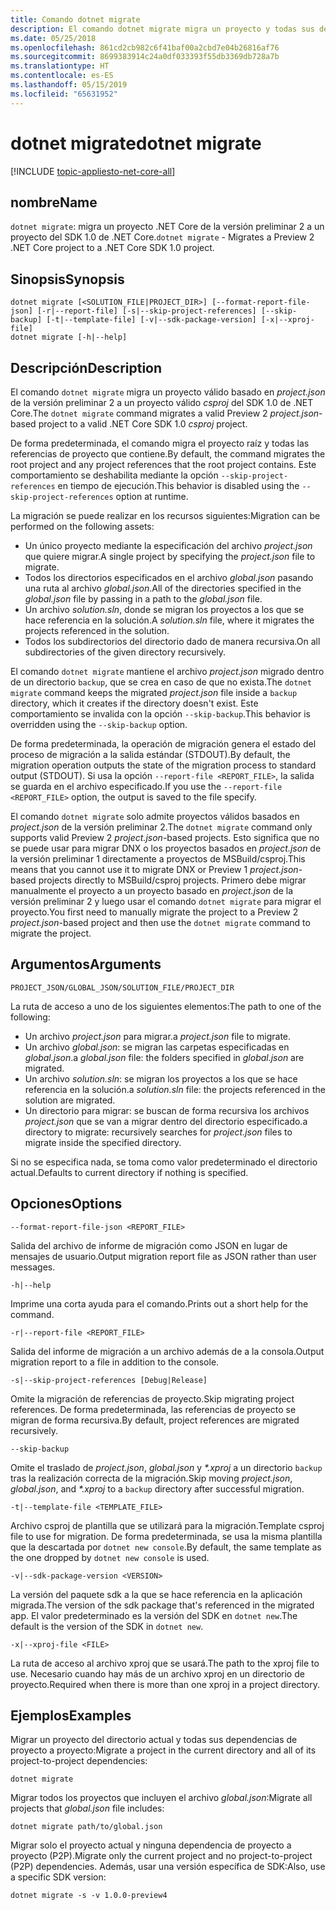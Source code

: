 ```yaml
---
title: Comando dotnet migrate
description: El comando dotnet migrate migra un proyecto y todas sus dependencias.
ms.date: 05/25/2018
ms.openlocfilehash: 861cd2cb982c6f41baf00a2cbd7e04b26816af76
ms.sourcegitcommit: 8699383914c24a0df033393f55db3369db728a7b
ms.translationtype: HT
ms.contentlocale: es-ES
ms.lasthandoff: 05/15/2019
ms.locfileid: "65631952"
---
```

# <a name="dotnet-migrate"></a><span data-ttu-id="f176c-103">dotnet migrate</span><span class="sxs-lookup"><span data-stu-id="f176c-103">dotnet migrate</span></span>

[!INCLUDE [topic-appliesto-net-core-all](../../../includes/topic-appliesto-net-core-all.md)]

## <a name="name"></a><span data-ttu-id="f176c-104">nombre</span><span class="sxs-lookup"><span data-stu-id="f176c-104">Name</span></span>

<span data-ttu-id="f176c-105">`dotnet migrate`: migra un proyecto .NET Core de la versión preliminar 2 a un proyecto del SDK 1.0 de .NET Core.</span><span class="sxs-lookup"><span data-stu-id="f176c-105">`dotnet migrate` - Migrates a Preview 2 .NET Core project to a .NET Core SDK 1.0 project.</span></span>

## <a name="synopsis"></a><span data-ttu-id="f176c-106">Sinopsis</span><span class="sxs-lookup"><span data-stu-id="f176c-106">Synopsis</span></span>

```
dotnet migrate [<SOLUTION_FILE|PROJECT_DIR>] [--format-report-file-json] [-r|--report-file] [-s|--skip-project-references] [--skip-backup] [-t|--template-file] [-v|--sdk-package-version] [-x|--xproj-file]
dotnet migrate [-h|--help]
```

## <a name="description"></a><span data-ttu-id="f176c-107">Descripción</span><span class="sxs-lookup"><span data-stu-id="f176c-107">Description</span></span>

<span data-ttu-id="f176c-108">El comando `dotnet migrate` migra un proyecto válido basado en *project.json* de la versión preliminar 2 a un proyecto válido *csproj* del SDK 1.0 de .NET Core.</span><span class="sxs-lookup"><span data-stu-id="f176c-108">The `dotnet migrate` command migrates a valid Preview 2 *project.json*-based project to a valid .NET Core SDK 1.0 *csproj* project.</span></span>

<span data-ttu-id="f176c-109">De forma predeterminada, el comando migra el proyecto raíz y todas las referencias de proyecto que contiene.</span><span class="sxs-lookup"><span data-stu-id="f176c-109">By default, the command migrates the root project and any project references that the root project contains.</span></span> <span data-ttu-id="f176c-110">Este comportamiento se deshabilita mediante la opción `--skip-project-references` en tiempo de ejecución.</span><span class="sxs-lookup"><span data-stu-id="f176c-110">This behavior is disabled using the `--skip-project-references` option at runtime.</span></span>

<span data-ttu-id="f176c-111">La migración se puede realizar en los recursos siguientes:</span><span class="sxs-lookup"><span data-stu-id="f176c-111">Migration can be performed on the following assets:</span></span>

* <span data-ttu-id="f176c-112">Un único proyecto mediante la especificación del archivo *project.json* que quiere migrar.</span><span class="sxs-lookup"><span data-stu-id="f176c-112">A single project by specifying the *project.json* file to migrate.</span></span>
* <span data-ttu-id="f176c-113">Todos los directorios especificados en el archivo *global.json* pasando una ruta al archivo *global.json*.</span><span class="sxs-lookup"><span data-stu-id="f176c-113">All of the directories specified in the *global.json* file by passing in a path to the *global.json* file.</span></span>
* <span data-ttu-id="f176c-114">Un archivo *solution.sln*, donde se migran los proyectos a los que se hace referencia en la solución.</span><span class="sxs-lookup"><span data-stu-id="f176c-114">A *solution.sln* file, where it migrates the projects referenced in the solution.</span></span>
* <span data-ttu-id="f176c-115">Todos los subdirectorios del directorio dado de manera recursiva.</span><span class="sxs-lookup"><span data-stu-id="f176c-115">On all subdirectories of the given directory recursively.</span></span>

<span data-ttu-id="f176c-116">El comando `dotnet migrate` mantiene el archivo *project.json* migrado dentro de un directorio `backup`, que se crea en caso de que no exista.</span><span class="sxs-lookup"><span data-stu-id="f176c-116">The `dotnet migrate` command keeps the migrated *project.json* file inside a `backup` directory, which it creates if the directory doesn't exist.</span></span> <span data-ttu-id="f176c-117">Este comportamiento se invalida con la opción `--skip-backup`.</span><span class="sxs-lookup"><span data-stu-id="f176c-117">This behavior is overridden using the `--skip-backup` option.</span></span>

<span data-ttu-id="f176c-118">De forma predeterminada, la operación de migración genera el estado del proceso de migración a la salida estándar (STDOUT).</span><span class="sxs-lookup"><span data-stu-id="f176c-118">By default, the migration operation outputs the state of the migration process to standard output (STDOUT).</span></span> <span data-ttu-id="f176c-119">Si usa la opción `--report-file <REPORT_FILE>`, la salida se guarda en el archivo especificado.</span><span class="sxs-lookup"><span data-stu-id="f176c-119">If you use the `--report-file <REPORT_FILE>` option, the output is saved to the file specify.</span></span>

<span data-ttu-id="f176c-120">El comando `dotnet migrate` solo admite proyectos válidos basados en *project.json* de la versión preliminar 2.</span><span class="sxs-lookup"><span data-stu-id="f176c-120">The `dotnet migrate` command only supports valid Preview 2 *project.json*-based projects.</span></span> <span data-ttu-id="f176c-121">Esto significa que no se puede usar para migrar DNX o los proyectos basados en *project.json* de la versión preliminar 1 directamente a proyectos de MSBuild/csproj.</span><span class="sxs-lookup"><span data-stu-id="f176c-121">This means that you cannot use it to migrate DNX or Preview 1 *project.json*-based projects directly to MSBuild/csproj projects.</span></span> <span data-ttu-id="f176c-122">Primero debe migrar manualmente el proyecto a un proyecto basado en *project.json* de la versión preliminar 2 y luego usar el comando `dotnet migrate` para migrar el proyecto.</span><span class="sxs-lookup"><span data-stu-id="f176c-122">You first need to manually migrate the project to a Preview 2 *project.json*-based project and then use the `dotnet migrate` command to migrate the project.</span></span>

## <a name="arguments"></a><span data-ttu-id="f176c-123">Argumentos</span><span class="sxs-lookup"><span data-stu-id="f176c-123">Arguments</span></span>

`PROJECT_JSON/GLOBAL_JSON/SOLUTION_FILE/PROJECT_DIR`

<span data-ttu-id="f176c-124">La ruta de acceso a uno de los siguientes elementos:</span><span class="sxs-lookup"><span data-stu-id="f176c-124">The path to one of the following:</span></span>

* <span data-ttu-id="f176c-125">Un archivo *project.json* para migrar.</span><span class="sxs-lookup"><span data-stu-id="f176c-125">a *project.json* file to migrate.</span></span>
* <span data-ttu-id="f176c-126">Un archivo *global.json*: se migran las carpetas especificadas en *global.json*.</span><span class="sxs-lookup"><span data-stu-id="f176c-126">a *global.json* file: the folders specified in *global.json* are migrated.</span></span>
* <span data-ttu-id="f176c-127">Un archivo *solution.sln*: se migran los proyectos a los que se hace referencia en la solución.</span><span class="sxs-lookup"><span data-stu-id="f176c-127">a *solution.sln* file: the projects referenced in the solution are migrated.</span></span>
* <span data-ttu-id="f176c-128">Un directorio para migrar: se buscan de forma recursiva los archivos *project.json* que se van a migrar dentro del directorio especificado.</span><span class="sxs-lookup"><span data-stu-id="f176c-128">a directory to migrate: recursively searches for *project.json* files to migrate inside the specified directory.</span></span>

<span data-ttu-id="f176c-129">Si no se especifica nada, se toma como valor predeterminado el directorio actual.</span><span class="sxs-lookup"><span data-stu-id="f176c-129">Defaults to current directory if nothing is specified.</span></span>

## <a name="options"></a><span data-ttu-id="f176c-130">Opciones</span><span class="sxs-lookup"><span data-stu-id="f176c-130">Options</span></span>

`--format-report-file-json <REPORT_FILE>`

<span data-ttu-id="f176c-131">Salida del archivo de informe de migración como JSON en lugar de mensajes de usuario.</span><span class="sxs-lookup"><span data-stu-id="f176c-131">Output migration report file as JSON rather than user messages.</span></span>

`-h|--help`

<span data-ttu-id="f176c-132">Imprime una corta ayuda para el comando.</span><span class="sxs-lookup"><span data-stu-id="f176c-132">Prints out a short help for the command.</span></span>

`-r|--report-file <REPORT_FILE>`

<span data-ttu-id="f176c-133">Salida del informe de migración a un archivo además de a la consola.</span><span class="sxs-lookup"><span data-stu-id="f176c-133">Output migration report to a file in addition to the console.</span></span>

`-s|--skip-project-references [Debug|Release]`

<span data-ttu-id="f176c-134">Omite la migración de referencias de proyecto.</span><span class="sxs-lookup"><span data-stu-id="f176c-134">Skip migrating project references.</span></span> <span data-ttu-id="f176c-135">De forma predeterminada, las referencias de proyecto se migran de forma recursiva.</span><span class="sxs-lookup"><span data-stu-id="f176c-135">By default, project references are migrated recursively.</span></span>

`--skip-backup`

<span data-ttu-id="f176c-136">Omite el traslado de *project.json*, *global.json* y *\*.xproj* a un directorio `backup` tras la realización correcta de la migración.</span><span class="sxs-lookup"><span data-stu-id="f176c-136">Skip moving *project.json*, *global.json*, and *\*.xproj* to a `backup` directory after successful migration.</span></span>

`-t|--template-file <TEMPLATE_FILE>`

<span data-ttu-id="f176c-137">Archivo csproj de plantilla que se utilizará para la migración.</span><span class="sxs-lookup"><span data-stu-id="f176c-137">Template csproj file to use for migration.</span></span> <span data-ttu-id="f176c-138">De forma predeterminada, se usa la misma plantilla que la descartada por `dotnet new console`.</span><span class="sxs-lookup"><span data-stu-id="f176c-138">By default, the same template as the one dropped by `dotnet new console` is used.</span></span>

`-v|--sdk-package-version <VERSION>`

<span data-ttu-id="f176c-139">La versión del paquete sdk a la que se hace referencia en la aplicación migrada.</span><span class="sxs-lookup"><span data-stu-id="f176c-139">The version of the sdk package that's referenced in the migrated app.</span></span> <span data-ttu-id="f176c-140">El valor predeterminado es la versión del SDK en `dotnet new`.</span><span class="sxs-lookup"><span data-stu-id="f176c-140">The default is the version of the SDK in `dotnet new`.</span></span>

`-x|--xproj-file <FILE>`

<span data-ttu-id="f176c-141">La ruta de acceso al archivo xproj que se usará.</span><span class="sxs-lookup"><span data-stu-id="f176c-141">The path to the xproj file to use.</span></span> <span data-ttu-id="f176c-142">Necesario cuando hay más de un archivo xproj en un directorio de proyecto.</span><span class="sxs-lookup"><span data-stu-id="f176c-142">Required when there is more than one xproj in a project directory.</span></span>

## <a name="examples"></a><span data-ttu-id="f176c-143">Ejemplos</span><span class="sxs-lookup"><span data-stu-id="f176c-143">Examples</span></span>

<span data-ttu-id="f176c-144">Migrar un proyecto del directorio actual y todas sus dependencias de proyecto a proyecto:</span><span class="sxs-lookup"><span data-stu-id="f176c-144">Migrate a project in the current directory and all of its project-to-project dependencies:</span></span>

`dotnet migrate`

<span data-ttu-id="f176c-145">Migrar todos los proyectos que incluyen el archivo *global.json*:</span><span class="sxs-lookup"><span data-stu-id="f176c-145">Migrate all projects that *global.json* file includes:</span></span>

`dotnet migrate path/to/global.json`

<span data-ttu-id="f176c-146">Migrar solo el proyecto actual y ninguna dependencia de proyecto a proyecto (P2P).</span><span class="sxs-lookup"><span data-stu-id="f176c-146">Migrate only the current project and no project-to-project (P2P) dependencies.</span></span> <span data-ttu-id="f176c-147">Además, usar una versión específica de SDK:</span><span class="sxs-lookup"><span data-stu-id="f176c-147">Also, use a specific SDK version:</span></span>

`dotnet migrate -s -v 1.0.0-preview4`
